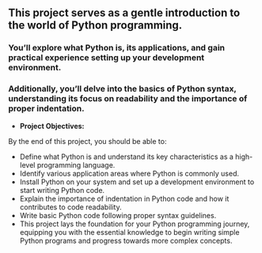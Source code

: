 ## This project serves as a gentle introduction to the world of Python programming.

### You’ll explore what Python is, its applications, and gain practical experience setting up your development environment.

### Additionally, you’ll delve into the basics of Python syntax, understanding its focus on readability and the importance of proper indentation.

- **Project Objectives:**

By the end of this project, you should be able to:

  - Define what Python is and understand its key characteristics as a high-level programming language.
  - Identify various application areas where Python is commonly used.
  - Install Python on your system and set up a development environment to start writing Python code.
  - Explain the importance of indentation in Python code and how it contributes to code readability.
  - Write basic Python code following proper syntax guidelines.
  - This project lays the foundation for your Python programming journey, equipping you with the essential knowledge to begin writing simple Python programs and progress towards more complex concepts.
